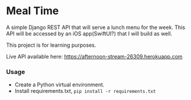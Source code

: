 # Meal Time

A simple Django REST API that will serve a lunch menu for the week. This API will be accessed by
an iOS app(SwiftUI?) that I will build as well.

This project is for learning purposes.


Live API available here: https://afternoon-stream-26309.herokuapp.com


### Usage
* Create a Python virtual environment.
* Install requirements.txt, `pip install -r requirements.txt`
